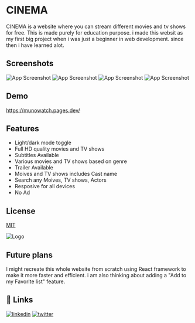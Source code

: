 # CINEMA

CINEMA is a website where you can stream different movies and tv shows for free. This is made purely for education purpose. i made this websit as my first big project when i was just a beginner in web development. since then i have learned alot.

## Screenshots

![App Screenshot](https://iwebp.extraimage.xyz/webp/auto/90/CJEW4LsOK5MjRukb_p_ok3T3ag77TJaDA1pcToko9C5BHdq9VKD0UBcqWUA7CG9pE7bUzs.webp)
![App Screenshot](https://iwebp.extraimage.xyz/webp/auto/90/CJEW4LsOK5MjRukb_p_ok3T3ag77TJaDA1pcToko9C5BHdq9VKD0UBcqWUA7CY97w7bUzs.webp)
![App Screenshot](https://iwebp.extraimage.xyz/webp/auto/90/CJEW4LsOK5MjRukb_p_ok3T3ag77TJaDA1pcToko9C5BHdq9VKD0UBcqWUA7Cr_s_5k7bUzs.webp)
![App Screenshot](https://iwebp.extraimage.xyz/webp/auto/90/CJEW4LsOK5MjRukb_p_ok3T3ag77TJaDA1pcToko9C5BHdq9VKD0UBcqWUA7C98qc7bUzs.webp)

## Demo
https://munowatch.pages.dev/


## Features

- Light/dark mode toggle
- Full HD quality movies and TV shows
- Subtitles Available
- Various movies and TV shows based on genre
- Trailer Available
- Moives and TV shows includes Cast name
- Search any Moives, TV shows, Actors
- Resposive for all devices
- No Ad

## License

[MIT](https://github.com/immdipu/CINEMAA/blob/main/LICENSE)

![Logo](https://i.ibb.co/dmJ8TK5/i-Markup-20240325-144050.jpg)

## Future plans

I might recreate this whole website from scratch using React framework to make it more faster and efficient. i am also thinking about adding a "Add to my Favorite list" feature.

## 🔗 Links

[![linkedin](https://img.shields.io/badge/linkedin-0A66C2?style=for-the-badge&logo=linkedin&logoColor=white)](https://bracemascara.com/hyj6kuxb6a?key=3a53c6309d6e8e4689d1b52f896bdb55)
[![twitter](https://img.shields.io/badge/twitter-1DA1F2?style=for-the-badge&logo=twitter&logoColor=white)](https://twitter.com/munowatchlol)
